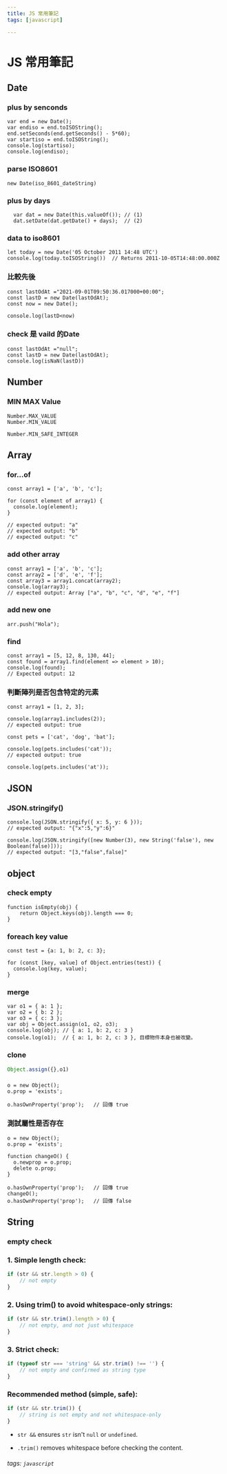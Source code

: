 ```yaml
---
title: JS 常用筆記
tags: [javascript]

---
```


# JS 常用筆記

## Date 
### plus by senconds
```javascript=
var end = new Date();
var endiso = end.toISOString();
end.setSeconds(end.getSeconds() - 5*60);
var startiso = end.toISOString();
console.log(startiso);
console.log(endiso);
```

### parse ISO8601
```javascript=
new Date(iso_8601_dateString)
```

### plus by days
```javascript=
  var dat = new Date(this.valueOf()); // (1)
  dat.setDate(dat.getDate() + days);  // (2)
```

### data to iso8601
```javascript=
let today = new Date('05 October 2011 14:48 UTC')
console.log(today.toISOString())  // Returns 2011-10-05T14:48:00.000Z
```

### 比較先後
```javascript=
const lastOdAt ="2021-09-01T09:50:36.017000+00:00";
const lastD = new Date(lastOdAt);
const now = new Date();

console.log(lastD<now)
```

### check 是 vaild 的Date
```javascript=
const lastOdAt ="null";
const lastD = new Date(lastOdAt);
console.log(isNaN(lastD))
```

## Number

### MIN MAX Value
```
Number.MAX_VALUE 
Number.MIN_VALUE 

Number.MIN_SAFE_INTEGER

```

## Array

### for...of
```javascript=
const array1 = ['a', 'b', 'c'];

for (const element of array1) {
  console.log(element);
}

// expected output: "a"
// expected output: "b"
// expected output: "c"
```

### add other array
```javascript=
const array1 = ['a', 'b', 'c'];
const array2 = ['d', 'e', 'f'];
const array3 = array1.concat(array2);
console.log(array3);
// expected output: Array ["a", "b", "c", "d", "e", "f"]
```

### add new one

```javascript=
arr.push("Hola");
```

### find
```javascript=
const array1 = [5, 12, 8, 130, 44];
const found = array1.find(element => element > 10);
console.log(found);
// Expected output: 12
```


### 判斷陣列是否包含特定的元素

```javascript=
const array1 = [1, 2, 3];

console.log(array1.includes(2));
// expected output: true

const pets = ['cat', 'dog', 'bat'];

console.log(pets.includes('cat'));
// expected output: true

console.log(pets.includes('at'));
```


## JSON

### JSON.stringify()

```javascript=
console.log(JSON.stringify({ x: 5, y: 6 }));
// expected output: "{"x":5,"y":6}"

console.log(JSON.stringify([new Number(3), new String('false'), new Boolean(false)]));
// expected output: "[3,"false",false]"
```

## object

### check empty

```javascript=
function isEmpty(obj) {
    return Object.keys(obj).length === 0;
}
```

### foreach key value

```javascript=
const test = {a: 1, b: 2, c: 3};

for (const [key, value] of Object.entries(test)) {
  console.log(key, value);
}

```

### merge
```javascript=
var o1 = { a: 1 };
var o2 = { b: 2 };
var o3 = { c: 3 };
var obj = Object.assign(o1, o2, o3);
console.log(obj); // { a: 1, b: 2, c: 3 }
console.log(o1);  // { a: 1, b: 2, c: 3 }, 目標物件本身也被改變。
```

### clone
```javascript
Object.assign({},o1)
```

### 
```javascript=
o = new Object();
o.prop = 'exists';

o.hasOwnProperty('prop');   // 回傳 true
```


### 測試屬性是否存在
```javascript=
o = new Object();
o.prop = 'exists';

function changeO() {
  o.newprop = o.prop;
  delete o.prop;
}

o.hasOwnProperty('prop');   // 回傳 true
changeO();
o.hasOwnProperty('prop');   // 回傳 false
```

## String

### empty check

### 1. Simple length check:

```javascript
if (str && str.length > 0) {
    // not empty
}
```

### 2. Using trim() to avoid whitespace-only strings:

```javascript
if (str && str.trim().length > 0) {
    // not empty, and not just whitespace
}
```

### 3. Strict check:

```javascript
if (typeof str === 'string' && str.trim() !== '') {
    // not empty and confirmed as string type
}
```

### Recommended method (simple, safe):

```javascript
if (str && str.trim()) {
    // string is not empty and not whitespace-only
}
```

- `str &&` ensures `str` isn't `null` or `undefined`.
    
- `.trim()` removes whitespace before checking the content.
    


###### tags: `javascript`